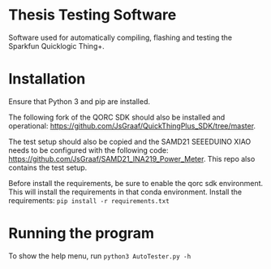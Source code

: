 # Thesis Testing Software
Software used for automatically compiling, flashing and testing the Sparkfun Quicklogic Thing+.

# Installation
Ensure that Python 3 and pip are installed. 

The following fork of the QORC SDK should also be installed and operational: https://github.com/JsGraaf/QuickThingPlus_SDK/tree/master.

The test setup should also be copied and the SAMD21 SEEEDUINO XIAO needs to be configured with the following code: https://github.com/JsGraaf/SAMD21_INA219_Power_Meter. This repo also contains the test setup.

Before install the requirements, be sure to enable the qorc sdk environment. This will install the requirements in that conda environment.
Install the requirements:
``` pip install -r requirements.txt ```

# Running the program
To show the help menu, run ```python3 AutoTester.py -h```
